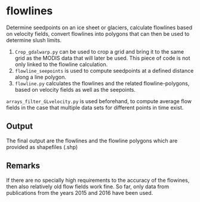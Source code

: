 # flowlines
Determine seedpoints on an ice sheet or glaciers, calculate flowlines based on velocity fields, convert flowlines 
into polygons that can then be used to determine slush limits.

1. `Crop_gdalwarp.py` can be used to crop a grid and bring it to the same grid as the MODIS data that will later be used. This piece of code is not only linked to the flowline calculation.
2. `flowline_seepoints` is used to compute seedpoints at a defined distance along a line polygon.
3. `flowline.py` calculates the flowlines and the related flowline-polygons, based on velocity fields as well as the seepoints.

`arrays_filter_GLvelocity.py` is used beforehand, to compute average flow fields in the case that multiple data
sets for different points in time exist. 

## Output
The final output are the flowlines and the flowline polygons which are provided as shapefiles (.shp)

## Remarks
If there are no specially high requirements to the accuracy of the flowines, then also relatively old flow fields
work fine. So far, only data from publications from the years 2015 and 2016 have been used.